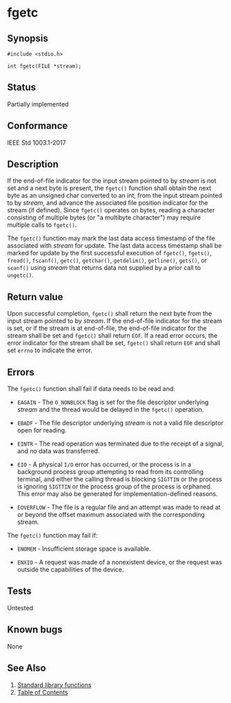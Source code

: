 # fgetc

## Synopsis

`#include <stdio.h>`

`int fgetc(FILE *stream);`

## Status

Partially implemented

## Conformance

IEEE Std 1003.1-2017

## Description

If the end-of-file indicator for the input stream pointed to by _stream_ is not set and a next byte is present, the
`fgetc()` function shall obtain the next byte as an unsigned char converted to an int, from the input stream pointed
to by _stream_, and advance the associated file position indicator for the stream (if defined). Since `fgetc()`
operates on bytes, reading a character consisting of multiple bytes (or "a multibyte character") may require multiple
calls to `fgetc()`.

The `fgetc()` function may mark the last data access timestamp of the file associated with _stream_ for update. The
last data access timestamp shall be marked for update by the first successful execution of `fgetc()`, `fgets()`,
`fread()`, `fscanf()`, `getc()`, `getchar()`, `getdelim()`, `getline()`, `gets()`, or `scanf()` using _stream_ that
returns data not supplied by a prior call to `ungetc()`.

## Return value

Upon successful completion, `fgetc()` shall return the next byte from the input stream pointed to by _stream_.
If the end-of-file indicator for the stream is set, or if the stream is at end-of-file, the end-of-file indicator
for the stream shall be set and `fgetc()` shall return `EOF`. If a read error occurs, the error indicator for the
stream shall be set, `fgetc()` shall return `EOF` and shall set `errno` to indicate the error.

## Errors

The `fgetc()` function shall fail if data needs to be read and:

* `EAGAIN` - The `O_NONBLOCK` flag is set for the file descriptor underlying _stream_ and the thread would be delayed
 in the `fgetc()`
operation.

* `EBADF` - The file descriptor underlying _stream_ is not a valid file descriptor open for reading.

* `EINTR` - The read operation was terminated due to the receipt of a signal, and no data was transferred.

* `EIO` - A physical `I/O` error has occurred, or the process is in a background process group attempting to read from
 its controlling terminal, and either the calling thread is blocking `SIGTTIN` or the process is ignoring `SIGTTIN` or
 the process group of the process is orphaned. This error may also be generated for implementation-defined reasons.

* `EOVERFLOW` - The file is a regular file and an attempt was made to read at or beyond the offset maximum associated
 with the corresponding stream.

The `fgetc()` function may fail if:

* `ENOMEM` - Insufficient storage space is available.

* `ENXIO` - A request was made of a nonexistent device, or the request was outside the capabilities of the device.

## Tests

Untested

## Known bugs

None

## See Also

1. [Standard library functions](../index.md)
2. [Table of Contents](../../../index.md)
